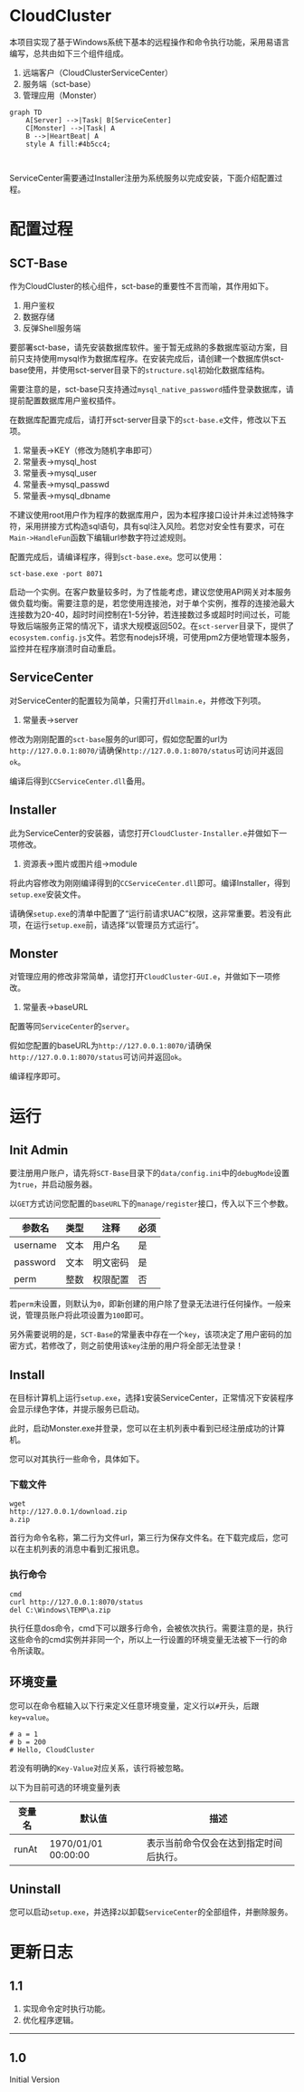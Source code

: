 # CloudCluster

本项目实现了基于Windows系统下基本的远程操作和命令执行功能，采用易语言编写，总共由如下三个组件组成。

1. 远端客户（CloudClusterServiceCenter）
2. 服务端（sct-base）
3. 管理应用（Monster）

```mermaid
graph TD
	A[Server] -->|Task| B[ServiceCenter]
	C[Monster] -->|Task| A
    B -->|HeartBeat| A
    style A fill:#4b5cc4;
    
 
```

ServiceCenter需要通过Installer注册为系统服务以完成安装，下面介绍配置过程。

# 配置过程

## SCT-Base

作为CloudCluster的核心组件，sct-base的重要性不言而喻，其作用如下。

1. 用户鉴权
2. 数据存储
3. 反弹Shell服务端

要部署sct-base，请先安装数据库软件。鉴于暂无成熟的多数据库驱动方案，目前只支持使用mysql作为数据库程序。在安装完成后，请创建一个数据库供sct-base使用，并使用sct-server目录下的`structure.sql`初始化数据库结构。

需要注意的是，sct-base只支持通过`mysql_native_password`插件登录数据库，请提前配置数据库用户鉴权插件。

在数据库配置完成后，请打开sct-server目录下的`sct-base.e`文件，修改以下五项。

1. 常量表->KEY（修改为随机字串即可）
2. 常量表->mysql_host
3. 常量表->mysql_user
4. 常量表->mysql_passwd
5. 常量表->mysql_dbname

不建议使用root用户作为程序的数据库用户，因为本程序接口设计并未过滤特殊字符，采用拼接方式构造sql语句，具有sql注入风险。若您对安全性有要求，可在`Main->HandleFun`函数下编辑url参数字符过滤规则。

配置完成后，请编译程序，得到`sct-base.exe`。您可以使用：

```shell
sct-base.exe -port 8071
```

启动一个实例。在客户数量较多时，为了性能考虑，建议您使用API网关对本服务做负载均衡。需要注意的是，若您使用连接池，对于单个实例，推荐的连接池最大连接数为20-40，超时时间控制在1-5分钟，若连接数过多或超时时间过长，可能导致后端服务正常的情况下，请求大规模返回502。在`sct-server`目录下，提供了`ecosystem.config.js`文件。若您有nodejs环境，可使用pm2方便地管理本服务，监控并在程序崩溃时自动重启。

## ServiceCenter

对ServiceCenter的配置较为简单，只需打开`dllmain.e`，并修改下列项。

1. 常量表->server

修改为刚刚配置的`sct-base`服务的url即可，假如您配置的url为`http://127.0.0.1:8070/`请确保`http://127.0.0.1:8070/status`可访问并返回`ok`。

编译后得到`CCServiceCenter.dll`备用。

## Installer

此为ServiceCenter的安装器，请您打开`CloudCluster-Installer.e`并做如下一项修改。

1. 资源表->图片或图片组->module

将此内容修改为刚刚编译得到的`CCServiceCenter.dll`即可。编译Installer，得到`setup.exe`安装文件。

请确保`setup.exe`的清单中配置了“运行前请求UAC”权限，这非常重要。若没有此项，在运行`setup.exe`前，请选择“以管理员方式运行”。

## Monster

对管理应用的修改非常简单，请您打开`CloudCluster-GUI.e`，并做如下一项修改。

1. 常量表->baseURL

配置等同`ServiceCenter`的`server`。

假如您配置的baseURL为`http://127.0.0.1:8070/`请确保`http://127.0.0.1:8070/status`可访问并返回`ok`。

编译程序即可。

# 运行

## Init Admin

要注册用户账户，请先将`SCT-Base`目录下的`data/config.ini`中的`debugMode`设置为`true`，并启动服务器。

以`GET`方式访问您配置的`baseURL`下的`manage/register`接口，传入以下三个参数。

| 参数名   | 类型 | 注释     | 必须 |
| -------- | ---- | -------- | ---- |
| username | 文本 | 用户名   | 是   |
| password | 文本 | 明文密码 | 是   |
| perm     | 整数 | 权限配置 | 否   |

若`perm`未设置，则默认为`0`，即新创建的用户除了登录无法进行任何操作。一般来说，管理员账户将此项设置为`100`即可。

另外需要说明的是，`SCT-Base`的常量表中存在一个`key`，该项决定了用户密码的加密方式，若修改了，则之前使用该`key`注册的用户将全部无法登录！

## Install

在目标计算机上运行`setup.exe`，选择`1`安装ServiceCenter，正常情况下安装程序会显示绿色字体，并提示服务已启动。

此时，启动Monster.exe并登录，您可以在主机列表中看到已经注册成功的计算机。

您可以对其执行一些命令，具体如下。

### 下载文件

```
wget
http://127.0.0.1/download.zip
a.zip
```

首行为命令名称，第二行为文件url，第三行为保存文件名。在下载完成后，您可以在主机列表的消息中看到汇报讯息。

### 执行命令

```
cmd
curl http://127.0.0.1:8070/status
del C:\Windows\TEMP\a.zip
```

执行任意dos命令，cmd下可以跟多行命令，会被依次执行。需要注意的是，执行这些命令的cmd实例并非同一个，所以上一行设置的环境变量无法被下一行的命令所读取。

## 环境变量

您可以在命令框输入以下行来定义任意环境变量，定义行以`#`开头，后跟`key=value`。

```
# a = 1
# b = 200
# Hello, CloudCluster
```

若没有明确的`Key-Value`对应关系，该行将被忽略。

以下为目前可选的环境变量列表

| 变量名 | 默认值              | 描述                                   |
| ------ | ------------------- | -------------------------------------- |
| runAt  | 1970/01/01 00:00:00 | 表示当前命令仅会在达到指定时间后执行。 |

## Uninstall

您可以启动`setup.exe`，并选择`2`以卸载`ServiceCenter`的全部组件，并删除服务。

# 更新日志

## 1.1

1. 实现命令定时执行功能。
2. 优化程序逻辑。

----



## 1.0

Initial Version
